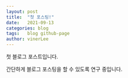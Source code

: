 ```yaml
---
layout: post
title:  "첫 포스팅!"
date:   2021-09-13
categories: blog
tags:   blog github-page
author: vinerLee
---
```



첫 블로그 포스트입니다.

간단하게 블로그 포스팅을 할 수 있도록 연구 중입니다.
